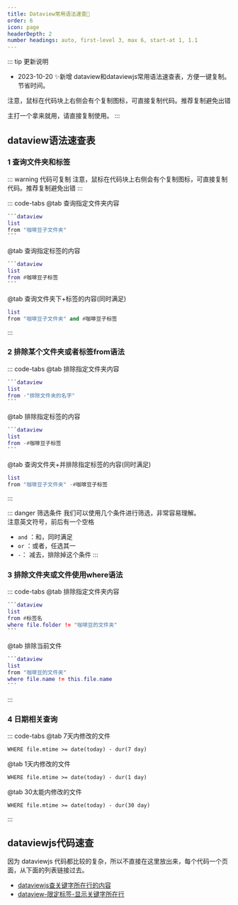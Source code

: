 ```yaml
---
title: Dataview常用语法速查🚀
order: 6
icon: page
headerDepth: 2
number headings: auto, first-level 3, max 6, start-at 1, 1.1
---
```

::: tip 更新说明
- 2023-10-20 ✨新增 dataview和dataviewjs常用语法速查表，方便一键复制。节省时间。

注意，鼠标在代码块上右侧会有个复制图标，可直接复制代码。推荐复制避免出错

主打一个拿来就用，请直接复制使用。
:::


## dataview语法速查表

### 1 查询文件夹和标签

::: warning 代码可复制
注意，鼠标在代码块上右侧会有个复制图标，可直接复制代码。推荐复制避免出错
:::

::: code-tabs
@tab 查询指定文件夹内容
````lua
```dataview
list
from "咖啡豆子文件夹"
```
````
@tab 查询指定标签的内容
````lua
```dataview
list
from #咖啡豆子标签
```
````
@tab 查询文件夹下+标签的内容(同时满足)
````lua
list
from "咖啡豆子文件夹" and #咖啡豆子标签
````
:::

### 2 排除某个文件夹或者标签from语法
::: code-tabs
@tab 排除指定文件夹内容
````lua
```dataview
list
from -"排除文件夹的名字"
```
````
@tab 排除指定标签的内容
````lua
```dataview
list
from -#咖啡豆子标签
```
````
@tab 查询文件夹+并排除指定标签的内容(同时满足)
````lua
list
from "咖啡豆子文件夹" -#咖啡豆子标签
````
:::

::: danger 筛选条件
我们可以使用几个条件进行筛选，非常容易理解。  
注意英文符号，前后有一个空格
- `and` ：和，同时满足
- `or` ：或者，任选其一
- `-`：  减去，排除掉这个条件
:::


### 3 排除文件夹或文件使用where语法

::: code-tabs
@tab 排除指定文件夹内容
````lua
```dataview
list
from #标签名
where file.folder != "咖啡豆的文件夹"
```
````
@tab 排除当前文件
````lua
```dataview
list
from "咖啡豆的文件夹"
where file.name != this.file.name
```
````

:::

### 4 日期相关查询

::: code-tabs
@tab 7天内修改的文件
````markdown
WHERE file.mtime >= date(today) - dur(7 day)
````
@tab 1天内修改的文件
````markdown
WHERE file.mtime >= date(today) - dur(1 day)
````
@tab 30太能内修改的文件
````markdown
WHERE file.mtime >= date(today) - dur(30 day)
````
:::

## dataviewjs代码速查

因为 dataviewjs 代码都比较的复杂，所以不直接在这里放出来，每个代码一个页面，从下面的列表链接过去。

- [dataviewjs查关键字所在行的内容](/zh/dataview-snippets/dvjs-inline-keywords.md)
- [dataview-限定标签-显示关键字所在行](/zh/dataview-snippets/Dvjs-QueryTags-inlineKeywords.md)